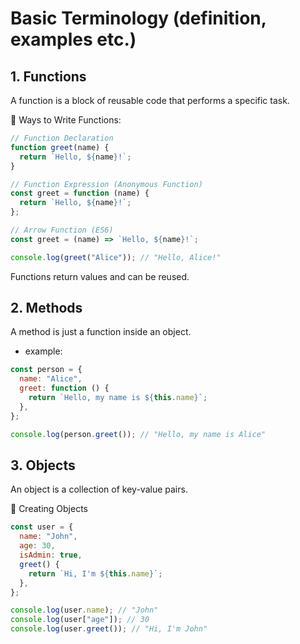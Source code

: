 # Basic Terminology (definition, examples etc.)

## 1. Functions

A function is a block of reusable code that performs a specific task.

🔹 Ways to Write Functions:

```js
// Function Declaration
function greet(name) {
  return `Hello, ${name}!`;
}

// Function Expression (Anonymous Function)
const greet = function (name) {
  return `Hello, ${name}!`;
};

// Arrow Function (ES6)
const greet = (name) => `Hello, ${name}!`;

console.log(greet("Alice")); // "Hello, Alice!"
```

Functions return values and can be reused.

## 2. Methods

A method is just a function inside an object.

- example:

```js
const person = {
  name: "Alice",
  greet: function () {
    return `Hello, my name is ${this.name}`;
  },
};

console.log(person.greet()); // "Hello, my name is Alice"
```

## 3. Objects

An object is a collection of key-value pairs.

🔹 Creating Objects

```javascript
const user = {
  name: "John",
  age: 30,
  isAdmin: true,
  greet() {
    return `Hi, I'm ${this.name}`;
  },
};

console.log(user.name); // "John"
console.log(user["age"]); // 30
console.log(user.greet()); // "Hi, I'm John"
```

